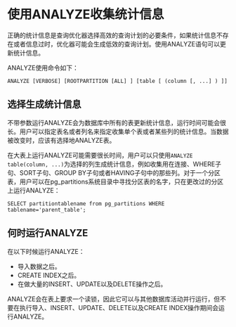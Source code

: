 # 使用ANALYZE收集统计信息

正确的统计信息是查询优化器选择高效的查询计划的必要条件，如果统计信息不存在或者信息过时，优化器可能会生成低效的查询计划。使用ANALYZE语句可以更新统计信息。

ANALYZE使用命令如下：

```
ANALYZE [VERBOSE] [ROOTPARTITION [ALL] ] [table [ (column [, ...] ) ]]
```

## 选择生成统计信息

不带参数运行ANALYZE会为数据库中所有的表更新统计信息，运行时间可能会很长。用户可以指定表名或者列名来指定收集单个表或者某些列的统计信息。当数据被改变时，应该有选择地ANALYZE表。

在大表上运行ANALYZE可能需要很长时间，用户可以只使用`ANALYZE table(column, ...)`为选择的列生成统计信息，例如收集用在连接、WHERE子句、SORT子句、GROUP BY子句或者HAVING子句中的那些列。对于一个分区表，用户可以在pg\_partitions系统目录中寻找分区表的名字，只在更改过的分区上运行ANALYZE：

```
SELECT partitiontablename from pg_partitions WHERE tablename='parent_table';
```

## 何时运行ANALYZE

在以下时候运行ANALYZE：

-   导入数据之后。
-   CREATE INDEX之后。
-   在做大量的INSERT、UPDATE以及DELETE操作之后。

ANALYZE会在表上要求一个读锁，因此它可以与其他数据库活动并行运行，但不要在执行导入、INSERT、UPDATE、DELETE以及CREATE INDEX操作期间会运行ANALYZE。

